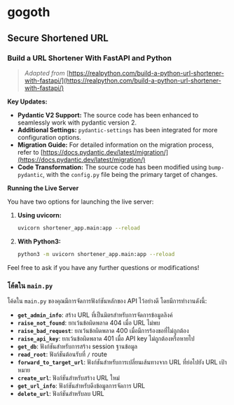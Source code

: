 # gogoth
## Secure Shortened URL

### Build a URL Shortener With FastAPI and Python

> _Adapted from_ [https://realpython.com/build-a-python-url-shortener-with-fastapi/](https://realpython.com/build-a-python-url-shortener-with-fastapi/)

**Key Updates:**

* **Pydantic V2 Support:** The source code has been enhanced to seamlessly work with pydantic version 2.
* **Additional Settings:** `pydantic-settings` has been integrated for more configuration options.
* **Migration Guide:** For detailed information on the migration process, refer to [https://docs.pydantic.dev/latest/migration/](https://docs.pydantic.dev/latest/migration/)
* **Code Transformation:** The source code has been modified using `bump-pydantic`, with the `config.py` file being the primary target of changes.

**Running the Live Server**

You have two options for launching the live server:

1. **Using uvicorn:**

   ```bash
   uvicorn shortener_app.main:app --reload
   ```

2. **With Python3:**

   ```bash
   python3 -m uvicorn shortener_app.main:app --reload
   ```

Feel free to ask if you have any further questions or modifications!


### โค้ดใน `main.py`

โค้ดใน `main.py` ของคุณมีการจัดการฟังก์ชันหลักของ API ไว้อย่างดี โดยมีการทำงานดังนี้:

- **`get_admin_info`**: สร้าง URL ที่เป็นมิตรสำหรับการจัดการข้อมูลลิงค์
- **`raise_not_found`**: ยกเว้นข้อผิดพลาด 404 เมื่อ URL ไม่พบ
- **`raise_bad_request`**: ยกเว้นข้อผิดพลาด 400 เมื่อมีการร้องขอที่ไม่ถูกต้อง
- **`raise_api_key`**: ยกเว้นข้อผิดพลาด 401 เมื่อ API key ไม่ถูกต้องหรือหายไป
- **`get_db`**: ฟังก์ชันสำหรับการสร้าง session ฐานข้อมูล
- **`read_root`**: ฟังก์ชันต้อนรับที่ `/` route
- **`forward_to_target_url`**: ฟังก์ชันสำหรับการเปลี่ยนเส้นทางจาก URL ที่ย่อไปยัง URL เป้าหมาย
- **`create_url`**: ฟังก์ชันสำหรับสร้าง URL ใหม่
- **`get_url_info`**: ฟังก์ชันสำหรับดึงข้อมูลการจัดการ URL
- **`delete_url`**: ฟังก์ชันสำหรับลบ URL
